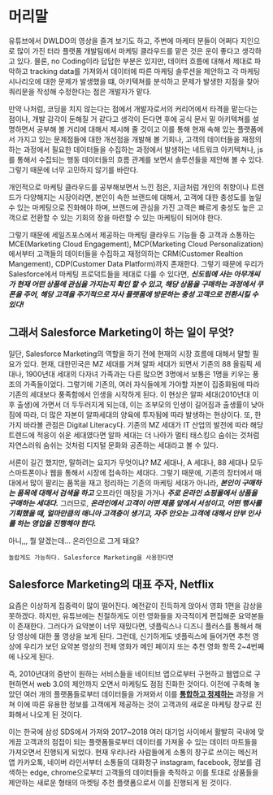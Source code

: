 # 머리말
유튜브에서 DWLDO의 영상을 즐겨 보기도 하고, 주변에 마케터 분들이 어쩌다 지인으로 많이 가진 터라 플랫폼 개발팀에서 마케팅 클라우드를 맡은 것은 운이 좋다고 생각하고 있다. 믈론, no Coding이라 답답한 부분은 있지만, 데이터 흐름에 대해서 제대로 파악하고 tracking data를 가져와서 데이터에 따른 마케팅 솔루션을 제안하고 각 마케팅 시나리오에 대한 문제가 발생했을 떄, 아키텍쳐를 분석하고 문제가 발생한 지점을 찾아 쿼리문을 작성해 수정한다는 점은 개발자가 맡다. 

만약 나처럼, 코딩을 치지 않는다는 점에서 개발자로서의 커리어에서 타격을 맡는다는 점이나, 개발 감각이 둔해질 거 같다고 생각이 든다면 후에 공식 문서 밑 아키텍쳐를 설명하면서 공부해 볼 거리에 대해서 제시해 줄 것이고 이를 통해 현재 속해 있는 플랫폼에서 가지고 있는 문제점들에 대한 개선점을 개발해 볼 기회나, 고객의 데이터들을 재정의하는 과정에서 필요한 데이터들을 수집하는 과정에서 발생하는 네트워크 아키텍쳐나, js를 통해서 수집되는 행동 데이터들의 흐름 관계를 보면서 솔루션들을 제안해 볼 수 있다. 그렇기 때문에 너무 고민하지 않기를 바란다.

개인적으로 마케팅 클라우드를 공부해보면서 느낀 점은, 지금처럼 개인의 취향이나 트렌드가 다양해지는 시장이라면, 본인이 속한 브랜드에 대해서, 고객에 대한 충성도를 높일 수 있는 마케팅으로 진화해야 하며, 브랜드에 관심을 가진 고객은 빠르게 충성도 높은 고객으로 전환할 수 있는 기회의 장을 마련할 수 있는 마케팅이 되어야 한다.

그렇기 때문에 세일즈포스에서 제공하는 마케팅 클라우드 기능들 중 고객과 소통하는 MCE(Marketing Cloud Engagement), MCP(Marketing Cloud Personalization)에서부터 고객들의 데이터들을 수집하고 재정의하는 CRM(Customer Realtion Mangement), CDP(Customer Data Platform)까지 존재한다. 그렇기 때문에 우리가 Salesforce에서 마케팅 프로덕트들을 제대로 다룰 수 있다면, <b><i>신도림에 사는 아무개씨가 현재 어떤 상품에 관심을 가지는지 확인 할 수 있고, 해당 상품을 구매하는 과정에서 쿠폰을 주어, 해당 고객을 주기적으로 자사 플랫폼에 방문하는 충성 고객으로 전환시킬 수 있다!</b></i>

## 그래서 Salesforce Marketing이 하는 일이 무엇?

일단, Salesforce Marketing의 역할을 하기 전에 현재의 시장 흐름에 대해서 말할 필요가 있다. 현재, 대한민국은 MZ 세대를 거쳐 알파 세대가 되면서 기존의 88 올림픽 세대나, 1900년대 세대의 다자녀 가족과는 다른 많으면 3명에서 보통은 1명을 키우는 풍조의 가족들이었다. 그렇기에 기존의, 여러 자식들에게 가야할 자본이 집중화됨에 따라 기존의 세대보다 풍족함에서 인생을 시작하게 된다. 이 현상은 알파 세대(2010년대 이후 출생)에 가면서 더 두두러지게 되는데, 이는 조부모의 인생이 길어짐과 출생률이 낮아짐에 따라, 더 많은 자본이 알파세대의 양육에 투자됨에 따라 발생하는 현상이다. 또, 한가지 바라볼 관점은 Digital Literacy다. 기존의 MZ 세대가 IT 산업의 발전에 따라 해당 트렌드에 적응이 쉬운 세대였다면 알파 세대는 더 나아가 멀티 태스킹으 숨쉬는 것처럼 자연스러워 숨쉬는 것처럼 디지털 문화와 공존하는 세대라고 볼 수 있다. 

서론이 길긴 했지만, 말하려는 요지가 무엇이냐? MZ 세대나, A 세대나, 88 세대나 모두 스마트폰이나 웹을 통해서 시장에 접속하는 세대다. 그렇기 때문에, 기존의 장터에서 매대에서 많이 팔리는 품목을 재고 정리하는 기존의 마케팅 세대가 아니라, <b><i>본인이 구매하는 품목에 대해서 검색을 하고</b></i> 오프라인 매장을 가거나 <b><i>주로 온라인 쇼핑몰에서 상품을 구매하는 세대다.</b></i> 그러므로, <b><i> 온라인에서 고객이 어떤 제품 앞에서 서성이고, 어떤 행사를 기획했을 때, 얼마만큼의 매니아 고객층이 생기고, 자주 안오는 고객에 대해서 안부 인사를 하는 영업을 진행해야 한다.</b></i> 

아니,,, 뭘 알겠는데... 온라인으로 그게 돼요? 

    놀랍게도 가능하다. Salesforce Marketing을 사용한다면


## Salesforce Marketing의 대표 주자, Netflix

요즘은 이상하게 집중력이 많이 떨어진다. 예전같이 진득하게 앉아서 영화 1편을 감상을 못하겠다. 하지만, 유튜브에는 친절하게도 이런 영화들을 자극적이게 편집해준 요약본들이 존재한다. 그러다가 요약본이 너무 재밌다면, 넷플릭스나 디즈니 플러스를 통해서 해당 영상에 대한 풀 영상을 보게 된다. 그런데, 신기하게도 넷플릭스에 들어가면 추천 영상에 우리가 보던 요약본 영상의 전체 영화가 메인 페이지 또는 추천 영화 항목 2~4번째에 나오게 된다.  

 즉, 2010년대의 중반이 원하는 서비스들을 네이티브 앱으로부터 구현하고 웹앱으로 구현하면서 web 3.0의 제안까지 오면서 마케팅도 점점 진화한 것이다. 이전에 구축해 놓았던 여러 개의 플랫폼들로부터 데이터들을 가져와서 이를 <b><u>통합하고 정제하는</b></u> 과정을 거쳐 이에 따른 유용한 정보를 고객에게 제공하는 것이 고객과의 새로운 마케팅 창구로 진화해서 나오게 된 것이다.

 이는 한국에 삼성 SDS에서 가져와 2017~2018 여러 대기업 사이에서 활발히 국내에 맞게끔 고객과의 점접이 되는 플랫폼들로부터 데이터를 가져올 수 있는 데이터 마트들을 가져오면서 진행되게 되었다. 현재 우리나라 사람들에게 소통의 창구로 쓰이는 메신저 앱 카카오톡, 네이버 라인서부터 소통들의 대화창구 instagram, facebook, 정보를 검색하는 edge, chrome으로부터 고객들의 데이터들을 축적하고 이를 토대로 상품들을 제안하는 새로운 형태의 마켓팅 추천 플랫폼으로서 이를 진행되게 된 것이다.